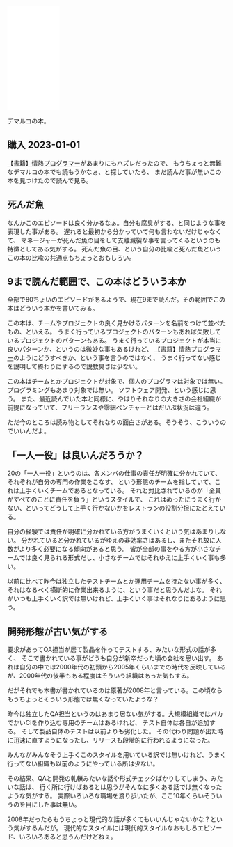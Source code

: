 <iframe sandbox="allow-popups allow-scripts allow-modals allow-forms allow-same-origin" style="width:120px;height:240px;" marginwidth="0" marginheight="0" scrolling="no" frameborder="0" src="//rcm-fe.amazon-adsystem.com/e/cm?lt1=_blank&bc1=000000&IS2=1&bg1=FFFFFF&fc1=000000&lc1=0000FF&t=karino203-22&language=ja_JP&o=9&p=8&l=as4&m=amazon&f=ifr&ref=as_ss_li_til&asins=B00FS2X0P2&linkId=1acbc9a006b25b99d328214260593ffa"></iframe>

デマルコの本。

## 購入 2023-01-01

[【書籍】情熱プログラマー](【書籍】情熱プログラマー.md)があまりにもハズレだったので、
もうちょっと無難なデマルコの本でも読もうかなぁ、と探していたら、
まだ読んだ事が無いこの本を見つけたので読んで見る。

## 死んだ魚

なんかこのエピソードは良く分かるなぁ。自分も腐臭がする、と同じような事を表現した事がある。
遅れると最初から分かっていて何も言わないだけじゃなくて、
マネージャーが死んだ魚の目をして支離滅裂な事を言ってくるというのも特徴としてある気がする。
死んだ魚の目、という自分の比喩と死んだ魚というこの本の比喩の共通点もちょっとおもしろい。

## 9まで読んだ範囲で、この本はどういう本か

全部で80ちょいのエピソードがあるようで、現在9まで読んだ。その範囲でこの本はどういう本かを書いてみる。

この本は、チームやプロジェクトの良く見かけるパターンを名前をつけて並べたもの、といえる。
うまく行っているプロジェクトのパターンもあれば失敗しているプロジェクトのパターンもある。
うまく行っているプロジェクトが本当に良いパターンか、というのは微妙な事もあるけれど、
[【書籍】情熱プログラマー](【書籍】情熱プログラマー.md)のようにどうすべきか、という事を言うのではなく、
うまく行ってない感じを説明して終わりにするので説教臭さは少ない。

この本はチームとかプロジェクトが対象で、個人のプログラマは対象では無い。プログラミングもあまり対象では無い。
ソフトウェア開発、という感じに思う。
また、最近読んでいた本と同様に、やはりそれなりの大きさの会社組織が前提になっていて、フリーランスや零細ベンチャーとはだいぶ状況は違う。

ただ今のところは読み物としてそれなりの面白さがある。そうそう、こういうのでいいんだよ。

## 「一人一役」は良いんだろうか？

20の「一人一役」というのは、各メンバの仕事の責任が明確に分かれていて、それぞれが自分の専門の作業をこなす、
という形態のチームを指していて、これは上手くいくチームであるとなっている。
それと対比されているのが「全員がすべてのことに責任を負う」というスタイルで、
これはめったにうまく行かない、といってどうして上手く行かないかをレストランの役割分担にたとえている。

自分の経験では責任が明確に分かれている方がうまくいくという気はあまりしない。
分かれていると分かれているがゆえの非効率さはあるし、またそれ故に人数がより多く必要になる傾向があると思う。
皆が全部の事をやる方が小さなチームでは良く見られる形式だし、小さなチームではそれゆえに上手くいく事も多い。

以前に比べて昨今は独立したテストチームとか運用チームを持たない事が多く、
それはなるべく横断的に作業出来るように、という事だと思うんだよな。
それがいつも上手くいく訳では無いけれど、上手くいく事はそれなりにあるように思う。

## 開発形態が古い気がする

要求があってQA担当が居て製品を作ってテストする、みたいな形式の話が多く、
そこで書かれている事がどうも自分が新卒だった頃の会社を思い出す。
あれは自分の中では2000年代の初頭から2005年くらいまでの時代を反映しているが、2000年代の後半もある程度はそういう組織はあった気もする。

だがそれでも本書が書かれているのは原著が2008年と言っている。この頃ならもうちょっとそういう形態では無くなっていたような？

昨今は独立したQA担当というのはあまり居ない気がする。大規模組織ではバカでかいCIを作り込む専用のチームはあるけれど、
テスト自体は各自が追加する。
そして製品自体のテストは以前よりも劣化した。
その代わり問題が出た時に迅速に直すようになったし、リリースも段階的に行われるようになった。

みんながみんなそう上手くこのスタイルを用いている訳では無いけれど、うまく行ってない組織も以前のようにやっている所は少ない。

その結果、QAと開発の軋轢みたいな話や形式チェックばかりしてしまう、みたいな話は、
行く所に行けばあるとは思うがそんなに多くある話では無くなったような気がする。
実際いろいろな職場を渡り歩いたが、ここ10年くらいそういうのを目にした事は無い。

2008年だったらもうちょっと現代的な話が多くてもいいんじゃないかな？という気がするんだが。
現代的なスタイルには現代的スタイルなおもしろエピソード、いろいろあると思うんだけどねぇ。